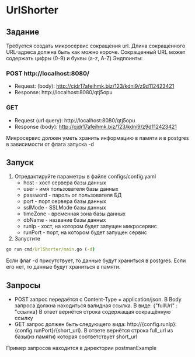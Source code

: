 # UrlShorter
## Задание 
Требуется создать микросервис сокращения url. Длина сокращенного URL-адреса должна быть как
можно короче. Сокращенный URL может содержать цифры (0-9) и буквы (a-z, A-Z)
Эндпоинты:
### POST http://localhost:8080/
+ Request: (body): http://cjdr17afeihmk.biz/123/kdni9/z9d112423421
+ Response: http://localhost:8080/qtj5opu
### GET
+ Request (url query): http://localhost:8080/qtj5opu
+ Response (body): http://cjdr17afeihmk.biz/123/kdni9/z9d112423421

Микросервис должен уметь хранить информацию в памяти и в postgres в зависимости от флага
запуска -d

## Запуск
1. Отредактируйте параметры в файле configs/config.yaml
   + host     - хост сервера базы данных
   + user     - имя пользователя базы данных
   + password - пароль от пользователя БД
   + port     - порт сервера базы данных
   + sslMode  - SSLMode базы данных
   + timeZone - временная зона базы данных
   + dbName   - название базы данных
   + runIp    - хост, на котором будет запущен микросервис 
   + runPort  - порт, на котором будет запущен сервис
3. Запустите 
  ``` cmd
  go run cmd/UrlShorter/main.go (-d)
  ```
Если флаг -d присутствует, то данные будут храниться в postgres. Если его нет, то данные будут храниться в памяти.
## Запросы
+ POST запрос передаётся с Content-Type = application/json. В Body запроса должна находиться валидная ссылка. В виде:
  {"fullUrl" : "ссылка} В ответ вернётся строка содержащая сокращённую ссылку
+ GET запрос должен быть следующего вида: http://{config.runIp}:{config.runPort}/{short_url}. В ответе вернётся строка full_url из базы(из памяти) которая соответствует short_url

Пример запросов находится в директории postmanExample
